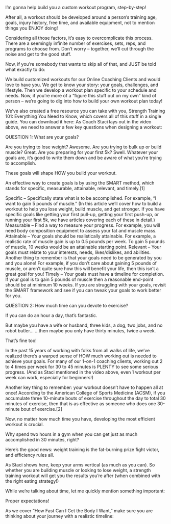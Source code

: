 I’m gonna help build you a custom workout program, step-by-step! 

After all, a workout should be developed around a person’s training age, goals, injury history, free time, and available equipment, not to mention things you ENJOY doing!

Considering all those factors, it’s easy to overcomplicate this process. There are a seemingly infinite number of exercises, sets, reps, and programs to choose from. Don’t worry – together, we’ll cut through the noise and get to the good stuff.

Now, if you’re somebody that wants to skip all of that, and JUST be told what exactly to do: 

We build customized workouts for our Online Coaching Clients and would love to have you. We get to know your story: your goals, challenges, and lifestyle. Then we develop a workout plan specific to your schedule and needs.
Now, if you’re more of a “figure this stuff out on my own” kind of person – we’re going to dig into how to build your own workout plan today!

We’ve also created a free resource you can take with you, Strength Training 101: Everything You Need to Know, which covers all of this stuff in a single guide. You can download it here:
As Coach Staci lays out in the video above, we need to answer a few key questions when designing a workout:

QUESTION 1: What are your goals?

Are you trying to lose weight? Awesome.
Are you trying to bulk up or build muscle? Great.
Are you preparing for your first 5k? Swell.
Whatever your goals are, it’s good to write them down and be aware of what you’re trying to accomplish.

These goals will shape HOW you build your workout.

An effective way to create goals is by using the SMART method, which stands for specific, measurable, attainable, relevant, and timely.[1]

Specific – Specifically state what is to be accomplished. For example, “I want to gain 5 pounds of muscle.” (In this article we’ll cover how to build a workout to help you lose weight, build muscle, and get stronger. If you have specific goals like getting your first pull-up, getting your first push-up, or running your first 5k, we have articles covering each of these in detail.)
Measurable – Find a way to measure your progress.  For example, you will need body composition equipment to assess your fat and muscle mass.
Attainable – Your goals should be realistically attainable. For example, a realistic rate of muscle gain is up to 0.5 pounds per week. To gain 5 pounds of muscle, 10 weeks would be an attainable starting point.
Relevant – Your goals must relate to your interests, needs, likes/dislikes, and abilities.  Another thing to remember is that your goals need to be generated by you and you alone! For example, if you don’t care about gaining 5 pounds of muscle, or aren’t quite sure how this will benefit your life, then this isn’t a great goal for you!
Timely – Your goals must have a timeline for completion.  If your goal is to gain 5 pounds of muscle then a reasonable end-point should be at minimum 10 weeks.
If you are struggling with your goals, revisit the SMART framework and see if you can tweak your goals to work better for you.

QUESTION 2: How much time can you devote to exercise?

If you can do an hour a day, that’s fantastic.

But maybe you have a wife or husband, three kids, a dog, two jobs, and no robot butler…
…then maybe you only have thirty minutes, twice a week.

That’s fine too!

In the past 15 years of working with folks from all walks of life, we’ve realized there’s a warped sense of HOW much working out is needed to achieve your goals. For many of our 1-on-1 coaching clients, working out 2 to 4 times per week for 30 to 45 minutes is PLENTY to see some serious progress. (And as Staci mentioned in the video above, even 1 workout per week can work, especially for beginners!)

Another key thing to remember: your workout doesn’t have to happen all at once! According to the American College of Sports Medicine (ACSM), if you accumulate three 10-minute bouts of exercise throughout the day to total 30 minutes of exercise, then that is as effective as someone who does one 30-minute bout of exercise.[2]

Now, no matter how much time you have, developing the most efficient workout is crucial.

Why spend two hours in a gym when you can get just as much accomplished in 30 minutes, right?

Here’s the good news: weight training is the fat-burning prize fight victor, and efficiency rules all.

As Staci shows here, keep your arms vertical (as much as you can).
So whether you are building muscle or looking to lose weight, a strength training workout will get you the results you’re after (when combined with the right eating strategy!)

While we’re talking about time, let me quickly mention something important:

Proper expectations!

As we cover “How Fast Can I Get the Body I Want,” make sure you are thinking about your journey with a realistic timeline:

